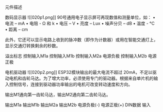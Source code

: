 元件描述

数码显示器
![[020p1.png]]
90号通用电子显示屏可再现数值和测量单位，如：
• 电流 – mA
• 电阻 - Ω 和 k
• 电压 – V
• 亮度 – Lux
• 噪声分贝 – dB
• 温度 - °C
• 距离 – cm

此外，它还可以显示电路上收到的脉冲数（即作为计数器）或用在智能交通灯上，显示交通灯转换剩余的秒数。

溢出标志
控制输入M1a
控制输入M1b
控制输入M2a
电源负极
控制输入M2b
电源正极

电机驱动器
![[020p2.png]]
ESP32模块输出的最大电流不超过 20mA，不足以驱动电机和齿轮马达。为了增大功率，必须使用专门的驱动器。根据来自单片机的输入控制信号，连接到驱动器功率输出的电机可改变转动速度和方向。

输出M1通向第一齿轮马达，输出M2通向第二齿轮马达。

输出M1a
输出M1b
输出M2a
输出M2b
电源负极(-) 电源正极(+)
DIN数据
输入